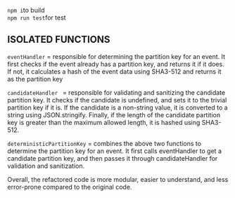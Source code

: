 `npm i`to build <br />
`npm run test`for test <br />

## ISOLATED FUNCTIONS

`eventHandler` = responsible for determining the partition key for an event. It first checks if the event already has a partition key, and returns it if it does. If not, it calculates a hash of the event data using SHA3-512 and returns it as the partition key

`candidateHandler ` = responsible for validating and sanitizing the candidate partition key. It checks if the candidate is undefined, and sets it to the trivial partition key if it is. If the candidate is a non-string value, it is converted to a string using JSON.stringify. Finally, if the length of the candidate partition key is greater than the maximum allowed length, it is hashed using SHA3-512.

`deterministicPartitionKey` = combines the above two functions to determine the partition key for an event. It first calls eventHandler to get a candidate partition key, and then passes it through candidateHandler for validation and sanitization.

Overall, the refactored code is more modular, easier to understand, and less error-prone compared to the original code.